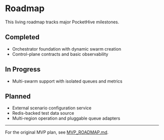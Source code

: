 # Roadmap

This living roadmap tracks major PocketHive milestones.

## Completed
- Orchestrator foundation with dynamic swarm creation
- Control-plane contracts and basic observability

## In Progress
- Multi-swarm support with isolated queues and metrics

## Planned
- External scenario configuration service
- Redis-backed test data source
- Multi-region operation and pluggable queue adapters

---

For the original MVP plan, see [MVP_ROADMAP.md](../MVP_ROADMAP.md).
